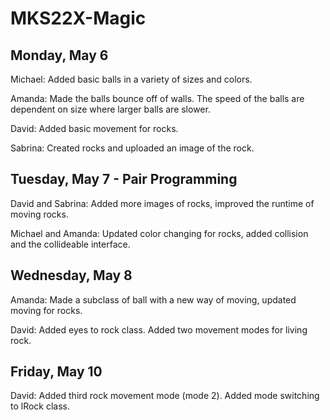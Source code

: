 # MKS22X-Magic

## Monday, May 6 

Michael: Added basic balls in a variety of sizes and colors.

Amanda: Made the balls bounce off of walls. The speed of the balls are dependent on size where larger balls are slower.

David: Added basic movement for rocks.

Sabrina: Created rocks and uploaded an image of the rock.

## Tuesday, May 7 - Pair Programming

David and Sabrina: Added more images of rocks, improved the runtime of moving rocks.

Michael and Amanda: Updated color changing for rocks, added collision and the collideable interface.

## Wednesday, May 8

Amanda: Made a subclass of ball with a new way of moving, updated moving for rocks.

David: Added eyes to rock class. Added two movement modes for living rock.

## Friday, May 10

David: Added third rock movement mode (mode 2). Added mode switching to 
lRock class.
